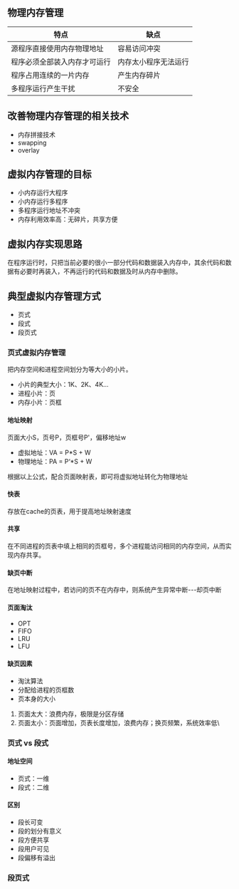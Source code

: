 ## 物理内存管理
| 特点 |缺点|
|---- |----|
|源程序直接使用内存物理地址|容易访问冲突|
|程序必须全部装入内存才可运行|内存太小程序无法运行|
|程序占用连续的一片内存|产生内存碎片|
|多程序运行产生干扰|不安全|

## 改善物理内存管理的相关技术
- 内存拼接技术
- swapping
- overlay

## 虚拟内存管理的目标
- 小内存运行大程序
- 小内存运行多程序
- 多程序运行地址不冲突
- 内存利用效率高：无碎片，共享方便

## 虚拟内存实现思路
在程序运行时，只把当前必要的很小一部分代码和数据装入内存中，其余代码和数据有必要时再装入，不再运行的代码和数据及时从内存中删除。

## 典型虚拟内存管理方式
- 页式
- 段式
- 段页式

### 页式虚拟内存管理
把内存空间和进程空间划分为等大小的小片。
- 小片的典型大小：1K、2K、4K...
- 进程小片：页
- 内存小片：页框

#### 地址映射
页面大小S，页号P，页框号P'，偏移地址w  
- 虚拟地址：VA = P*S + W
- 物理地址：PA = P‘*S + W

根据以上公式，配合页面映射表，即可将虚拟地址转化为物理地址

#### 快表
存放在cache的页表，用于提高地址映射速度

#### 共享
在不同进程的页表中填上相同的页框号，多个进程能访问相同的内存空间，从而实现内存共享。

#### 缺页中断
在地址映射过程中，若访问的页不在内存中，则系统产生异常中断---却页中断

#### 页面淘汰
- OPT
- FIFO
- LRU
- LFU

#### 缺页因素
- 淘汰算法
- 分配给进程的页框数
- 页本身的大小
1. 页面太大：浪费内存，极限是分区存储
2. 页面太小：页面增加，页表长度增加，浪费内存；换页频繁，系统效率低\\

### 页式 vs 段式
#### 地址空间
- 页式：一维
- 段式：二维

#### 区别
- 段长可变
- 段的划分有意义
- 段方便共享
- 段用户可见
- 段偏移有溢出

### 段页式




